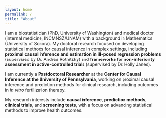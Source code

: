 ```yaml
---
layout: home
permalink: /
title: "About"
---
```


I am a biostatistician (PhD, University of Washington) and medical doctor (internal medicine, INCMNSZ/UNAM) with a background in Mathematics (University of Sonora). My doctoral research focused on developing statistical methods for causal inference in complex settings, including **proximal causal inference and estimation in ill-posed regression problems** (supervised by Dr. Andrea Rotnitzky) and **frameworks for non-inferiority assessment in active-controlled trials** (supervised by Dr. Holly Janes).

I am currently a **Postdoctoral Researcher** at the **Center for Causal Inference at the University of Pennsylvania**, working on proximal causal inference and prediction methods for clinical research, including outcomes in *in vitro* fertilization therapy.

My research interests include **causal inference**, **prediction methods**, **clinical trials**, and **screening tests**, with a focus on advancing statistical methods to improve health outcomes.
